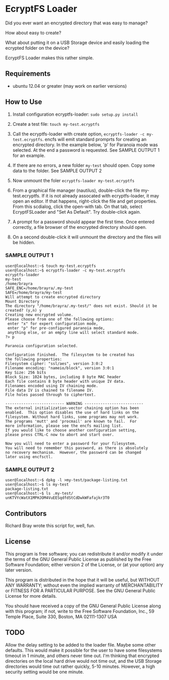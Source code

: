 # EcryptFS Loader

Did you ever want an encrypted directory that was easy to manage? 

How about easy to create? 

What about putting it on a USB Storage device and easily loading the ecrypted folder on the device?

EcryptFS Loader makes this rather simple.


## Requirements

- ubuntu 12.04 or greater (may work on earlier versions)


## How to Use

1. Install configuration ecryptfs-loader: `sudo setup.py install`

2. Create a test file:  `touch my-test.ecryptfs`

3. Call the ecryptfs-loader with create option, `ecryptfs-loader -c my-test.ecryptfs`. encfs will emit standard promprts for creating an encrypted directory. In the example below, 'p' for Paranoia mode was selected. At the end a password is requested. See SAMPLE OUTPUT 1 for an example.

4. If there are no errors, a new folder `my-test` should open. Copy some data to the folder. See SAMPLE OUTPUT 2

5. Now unmount the foler `ecryptfs-loader my-test.ecryptfs`

6. From a graphical file manager (nautilus), double-click the file my-test.ecryptfs. If it is not already assocated with ecryptfs-loader, it may open an editor. If that happens, right-click the file and get properties. From this scdialog, click the open-with tab. On that tab, select EcryptFSLoader and "Set As Default". Try double-click again.

7. A prompt for a password should appear the first time. Once entered correctly, a file browser of the encrypted directory should open.

8. On a second double-click it will unmount the directory and the files will be hidden.


### SAMPLE OUTPUT 1
```
user@localhost:~$ touch my-test.ecryptfs 
user@localhost:~$ ecryptfs-loader -c my-test.ecryptfs 
ecryptfs-loader
my-test
/home/brayra
SAFE_ENC=/home/brayra/.my-test
SAFE=/home/brayra/my-test
Will attempt to create encrypted directory
Mount Directory
The directory "/home/brayra/.my-test/" does not exist. Should it be created? (y,n) y
Creating new encrypted volume.
Please choose from one of the following options:
 enter "x" for expert configuration mode,
 enter "p" for pre-configured paranoia mode,
 anything else, or an empty line will select standard mode.
?> p

Paranoia configuration selected.

Configuration finished.  The filesystem to be created has
the following properties:
Filesystem cipher: "ssl/aes", version 3:0:2
Filename encoding: "nameio/block", version 3:0:1
Key Size: 256 bits
Block Size: 1024 bytes, including 8 byte MAC header
Each file contains 8 byte header with unique IV data.
Filenames encoded using IV chaining mode.
File data IV is chained to filename IV.
File holes passed through to ciphertext.

-------------------------- WARNING --------------------------
The external initialization-vector chaining option has been
enabled.  This option disables the use of hard links on the
filesystem. Without hard links, some programs may not work.
The programs 'mutt' and 'procmail' are known to fail.  For
more information, please see the encfs mailing list.
If you would like to choose another configuration setting,
please press CTRL-C now to abort and start over.

Now you will need to enter a password for your filesystem.
You will need to remember this password, as there is absolutely
no recovery mechanism.  However, the password can be changed
later using encfsctl.
```

### SAMPLE OUTPUT 2
```
user@localhost:~$ dpkg -l >my-test/package-listing.txt
user@localhost:~$ ls my-test
package-listing.txt
user@localhost:~$ ls .my-test/
unKTVYcWatX1MPHJOM4VuEESqdfdStCdDwkWFafajkr3T0
```

## Contributors

Richard Bray  wrote this script for, well, fun.

## License

 This program is free software; you can redistribute it and/or modify it under the terms of the GNU General Public License as published by the Free Software Foundation; either version 2 of the License, or (at your option) any later version.
 
This program is distributed in the hope that it will be useful, but WITHOUT ANY WARRANTY; without even the implied warranty of MERCHANTABILITY or FITNESS FOR A PARTICULAR PURPOSE. See the GNU General Public License for more details.

You should have received a copy of the GNU General Public License along with this program; if not, write to the Free Software Foundation, Inc., 59 Temple Place, Suite 330, Boston, MA 02111-1307 USA 

## TODO

Allow the delay setting to be added to the loader file. Maybe some other defaults. This would make it possible for the user to have some filesystems timeout in 1 minute, and others never time out. I'm thinking that encrypted directories on the local hard drive would not time out, and the USB Storage directories would time out rather quickly, 5-10 minutes. However, a high security setting would be one minute. 
